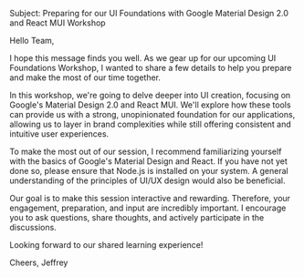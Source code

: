 Subject: Preparing for our UI Foundations with Google Material Design 2.0 and React MUI Workshop

Hello Team,

I hope this message finds you well. As we gear up for our upcoming UI Foundations Workshop, I wanted to share a few details to help you prepare and make the most of our time together.

In this workshop, we're going to delve deeper into UI creation, focusing on Google's Material Design 2.0 and React MUI. We'll explore how these tools can provide us with a strong, unopinionated foundation for our applications, allowing us to layer in brand complexities while still offering consistent and intuitive user experiences.

To make the most out of our session, I recommend familiarizing yourself with the basics of Google's Material Design and React. If you have not yet done so, please ensure that Node.js is installed on your system. A general understanding of the principles of UI/UX design would also be beneficial.

Our goal is to make this session interactive and rewarding. Therefore, your engagement, preparation, and input are incredibly important. I encourage you to ask questions, share thoughts, and actively participate in the discussions.

Looking forward to our shared learning experience!

Cheers,
Jeffrey